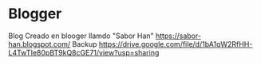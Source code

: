 # Blogger
Blog Creado en blooger llamdo "Sabor Han"
https://sabor-han.blogspot.com/
Backup https://drive.google.com/file/d/1bA1qW2RfHH-L4TwTIe80pBT9kQ8cGE71/view?usp=sharing
